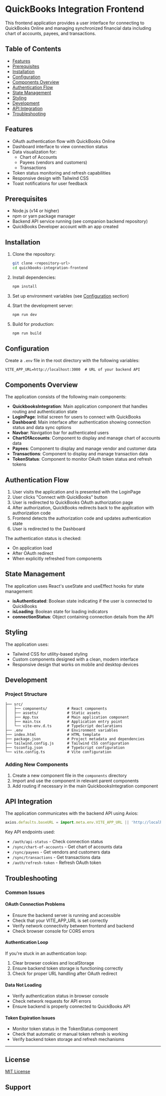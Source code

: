 # QuickBooks Integration Frontend

This frontend application provides a user interface for connecting to QuickBooks Online and managing synchronized financial data including chart of accounts, payees, and transactions.

## Table of Contents

- [Features](#features)
- [Prerequisites](#prerequisites)
- [Installation](#installation)
- [Configuration](#configuration)
- [Components Overview](#components-overview)
- [Authentication Flow](#authentication-flow)
- [State Management](#state-management)
- [Styling](#styling)
- [Development](#development)
- [API Integration](#api-integration)
- [Troubleshooting](#troubleshooting)

## Features

- OAuth authentication flow with QuickBooks Online
- Dashboard interface to view connection status
- Data visualization for:
  - Chart of Accounts
  - Payees (vendors and customers)
  - Transactions
- Token status monitoring and refresh capabilities
- Responsive design with Tailwind CSS
- Toast notifications for user feedback

## Prerequisites

- Node.js (v14 or higher)
- npm or yarn package manager
- Backend API service running (see companion backend repository)
- QuickBooks Developer account with an app created

## Installation

1. Clone the repository:
   ```bash
   git clone <repository-url>
   cd quickbooks-integration-frontend
   ```

2. Install dependencies:
   ```bash
   npm install
   ```

3. Set up environment variables (see [Configuration](#configuration) section)

4. Start the development server:
   ```bash
   npm run dev
   ```

5. Build for production:
   ```bash
   npm run build
   ```

## Configuration

Create a `.env` file in the root directory with the following variables:

```
VITE_APP_URL=http://localhost:3000  # URL of your backend API
```

## Components Overview

The application consists of the following main components:

- **QuickbooksIntegration**: Main application component that handles routing and authentication state
- **LoginPage**: Initial screen for users to connect with QuickBooks
- **Dashboard**: Main interface after authentication showing connection status and data sync options
- **Navbar**: Navigation bar for authenticated users
- **ChartOfAccounts**: Component to display and manage chart of accounts data
- **Payees**: Component to display and manage vendor and customer data
- **Transactions**: Component to display and manage transaction data
- **TokenStatus**: Component to monitor OAuth token status and refresh tokens

## Authentication Flow

1. User visits the application and is presented with the LoginPage
2. User clicks "Connect with QuickBooks" button
3. User is redirected to QuickBooks OAuth authorization page
4. After authorization, QuickBooks redirects back to the application with authorization code
5. Frontend detects the authorization code and updates authentication state
6. User is redirected to the Dashboard

The authentication status is checked:
- On application load
- After OAuth redirect
- When explicitly refreshed from components

## State Management

The application uses React's useState and useEffect hooks for state management:

- **isAuthenticated**: Boolean state indicating if the user is connected to QuickBooks
- **isLoading**: Boolean state for loading indicators
- **connectionStatus**: Object containing connection details from the API

## Styling

The application uses:
- Tailwind CSS for utility-based styling
- Custom components designed with a clean, modern interface
- Responsive design that works on mobile and desktop devices

## Development

### Project Structure

```
├── src/
│   ├── components/         # React components
│   ├── assets/             # Static assets
│   ├── App.tsx             # Main application component
│   ├── main.tsx            # Application entry point
│   └── vite-env.d.ts       # TypeScript declarations
├── .env                    # Environment variables
├── index.html              # HTML template
├── package.json            # Project metadata and dependencies
├── tailwind.config.js      # Tailwind CSS configuration
├── tsconfig.json           # TypeScript configuration
└── vite.config.ts          # Vite configuration
```

### Adding New Components

1. Create a new component file in the `components` directory
2. Import and use the component in relevant parent components
3. Add routing if necessary in the main QuickbooksIntegration component

## API Integration

The application communicates with the backend API using Axios:

```javascript
axios.defaults.baseURL = import.meta.env.VITE_APP_URL || 'http://localhost:3000';
```

Key API endpoints used:
- `/auth/api-status` - Check connection status
- `/sync/chart-of-accounts` - Get chart of accounts data
- `/sync/payees` - Get vendors and customers data
- `/sync/transactions` - Get transactions data
- `/auth/refresh-token` - Refresh OAuth token

## Troubleshooting

### Common Issues

#### OAuth Connection Problems

- Ensure the backend server is running and accessible
- Check that your VITE_APP_URL is set correctly
- Verify network connectivity between frontend and backend
- Check browser console for CORS errors

#### Authentication Loop

If you're stuck in an authentication loop:
1. Clear browser cookies and localStorage
2. Ensure backend token storage is functioning correctly
3. Check for proper URL handling after OAuth redirect

#### Data Not Loading

- Verify authentication status in browser console
- Check network requests for API errors
- Ensure backend is properly connected to QuickBooks API

#### Token Expiration Issues

- Monitor token status in the TokenStatus component
- Check that automatic or manual token refresh is working
- Verify backend token storage and refresh mechanisms

---

## License

[MIT License](LICENSE)

## Support
